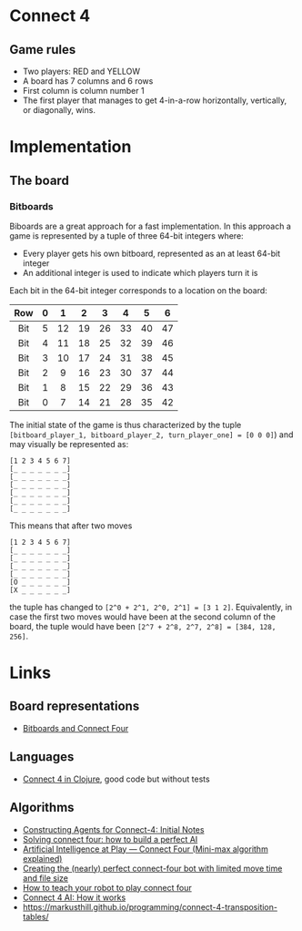 # Connect 4

## Game rules

- Two players: RED and YELLOW
- A board has 7 columns and 6 rows
- First column is column number 1
- The first player that manages to get 4-in-a-row horizontally,
  vertically, or diagonally, wins.

# Implementation

## The board

### Bitboards

Biboards are a great approach for a fast implementation. In this approach
a game is represented by a tuple of three 64-bit integers where:

- Every player gets his own bitboard, represented as an at least 64-bit integer
- An additional integer is used to indicate which players turn it is

Each bit in the 64-bit integer corresponds to a location on the board:

|Row| 0 |  1 | 2  |  3 |  4 |  5 |  6 |
|:-:|:-:|:--:|:--:|:--:|:--:|:--:|:--:|
|Bit| 5 | 12 | 19 | 26 | 33 | 40 | 47 | 
|Bit| 4 | 11 | 18 | 25 | 32 | 39 | 46 |
|Bit| 3 | 10 | 17 | 24 | 31 | 38 | 45 | 
|Bit| 2 | 9  | 16 | 23 | 30 | 37 | 44 | 
|Bit| 1 | 8  | 15 | 22 | 29 | 36 | 43 | 
|Bit| 0 | 7  | 14 | 21 | 28 | 35 | 42 |

The initial state of the game is thus characterized by the 
tuple `[bitboard_player_1, bitboard_player_2, turn_player_one] = [0 0 0]`)
and may visually be represented as:

```
[1 2 3 4 5 6 7]
[_ _ _ _ _ _ _]
[_ _ _ _ _ _ _]
[_ _ _ _ _ _ _]
[_ _ _ _ _ _ _]
[_ _ _ _ _ _ _]
[_ _ _ _ _ _ _]
```

This means that after two moves

```
[1 2 3 4 5 6 7]
[_ _ _ _ _ _ _]
[_ _ _ _ _ _ _]
[_ _ _ _ _ _ _]
[_ _ _ _ _ _ _]
[O _ _ _ _ _ _]
[X _ _ _ _ _ _]
```

the tuple has changed to `[2^0 + 2^1, 2^0, 2^1] = [3 1 2]`. 
Equivalently, in case the first two moves would have been 
at the second column of the board, the tuple would have been 
`[2^7 + 2^8, 2^7, 2^8] = [384, 128, 256]`.

# Links


## Board representations

- [Bitboards and Connect Four](https://github.com/denkspuren/BitboardC4/blob/master/BitboardDesign.md)

## Languages

- [Connect 4 in Clojure](https://github.com/eigenlicht/clj-connect-four), good code but without tests

## Algorithms

- [Constructing Agents for Connect-4: Initial Notes](https://markusthill.github.io/programming/connect-4-introduction-and-tree-search-algorithms/)
- [Solving connect four: how to build a perfect AI](http://blog.gamesolver.org/solving-connect-four/01-introduction/)
- [Artificial Intelligence at Play — Connect Four (Mini-max algorithm explained)](https://medium.com/analytics-vidhya/artificial-intelligence-at-play-connect-four-minimax-algorithm-explained-3b5fc32e4a4f)
- [Creating the (nearly) perfect connect-four bot with limited move time and file size](https://towardsdatascience.com/creating-the-perfect-connect-four-ai-bot-c165115557b0)
- [How to teach your robot to play connect four](https://roboticsproject.readthedocs.io/en/latest/index.html)
- [Connect 4 AI: How it works](https://roadtolarissa.com/connect-4-ai-how-it-works/)
- https://markusthill.github.io/programming/connect-4-transposition-tables/
